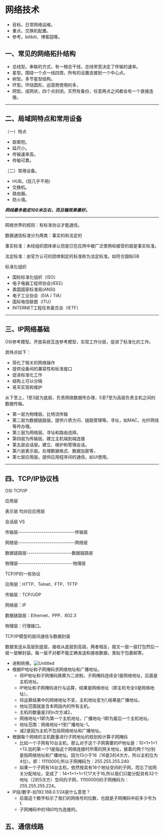 # 网络技术

* 目标。日常网络运维。
* 重点。交换机配置。
* 参考。bilibili、博客园等。

## 一、常见的网络拓扑结构

* 总线型。串联的方式，有一根总干线，总线带宽决定了传输的速率。
* 星型。围绕一个点一线四周，所有的设置连接到一个中心点。
* 树型。多节星型结构。
* 环型。环绕圆形。运营商使用的多，
* 网型。成网状，四个点封闭。天然有备份，任意两点之间都会有一个直接连接。

***

## 二、局域网特点和常用设备

（一）特点

* 距离短。
* 延尺小。
* 传输速率高。
* 传输可靠。

（二）常用设备。

* HUB。(现几乎不用)
* 交换机。
* 路由器。
* 防火墙。

***网线最多能走100米左右，而且输效果最好。***

***

网络世界的规则：有标准协议才能通信。

数据通信标准分为两类：事实的和法定的

事实标准：未经组织团体承认但是已在应用中被广泛使用和接受的就是事实标准。

法定标准：由官方认可的团体制定的标准称为法定标准。如符合国标GB

标准化组织

* 国标标准化组织（ISO）
* 电子电器工程师协会(IEEE)
* 美国国家标准局(ANSI)
* 电子工业协会（EIA / TIA）
* 国际电信联盟（ITU）
* INTERNET工程任务委员会（IETF）

***

## 三、IP网络基础

OSI参考模型。开放系统互连参考模型，实现工作分层，促进了标准化的工作。

其特点如下：

* 简化了相关的网络操作
* 提供设备间的兼容性和标准接口
* 促进标准化工作
* 结构上可以分隔
* 易天实现和维护

从下至上，1至3层为底层，负责网络数据传办理，5至7至为高层负责主机之间的数据传输。

* 第一层为物理层。比特流传输
* 第二层为数据链路层。提供介质方问、链路管理等。寻址，如MAC，光纤网线等传办理。
* 第三层为网络层。寻址和路由选择。
* 第四层为传输层。建立主机端到端连接
* 第五层会话层。建立、维护和管理会话。
* 第六层表示层。处理数据格式、数据加密等，
* 第七层应用层。提供应用程序间的通信，如UI使用。

***

## 四、TCP/IP协议栈

OSI                                     TCP/IP

应用层              

表示层                                   均对应应用层

会话层            VS 

传输层-----------------------------传输层                        

网络层-----------------------------网络层

数据链路层-----------------------数据链路层

物理层----------------------------物理层

TCP/IP的一些协议

应用层：HTTP、Telnet、FTP、TFTP

传输层：TCP/UDP

网络层：IP

数据链路层：Ethernet、PPP、802.3

物理层：行理接口。

TCP/IP模型的层间通信与数据封装

数据发送从高层到底层，接收从底层到高层。两者相反，报文一层一层打包然后一层一层解封装。每一层不对都不能正确发送和接收数据，类拟于包裹邮寄。

* 进制转换。![Untitled](/home/ygy/Downloads/Untitled.jpg) 
* 根据IP地址和子网掩码求网络地址和广播地址。
  * 将IP地址和子网掩码换算为二进制，子网掩码连续全1是网络地址，后面是主机地址。
  * IP地址和子网掩码进行与运算，结果是网络地址（即主机号全0是网络地址）。
  * 将运算结果中的网络地址不变，主机地址变为1,结果是广播地址。
  * 地址范围就是含本网段内的所有主机。
  * 主机的数量是2的n次方减2。
  * 网络地址+1即为第一个主机地址，广播地址-1即为最后一个主机地址。
  * 地址范围：网络地址+1至广播地址-1。
  * 减2是因为主机不包括网络地址和广播地址。
* 根据每个网络的主机数量进行子网地址的规划和计算子网掩码
  * 比如一个子网有10台主机，那么对于这个子网需要的IP地址是：10+1+1+1 =13.加的第一个1是指这个网络连接时所需的网关地址，接着的两个1分别是指网络地址和广播地址。因为13小于16（16是2的4次方，所以主机位为4位）。即：11110000,所以子网掩码为：255.255.255.240.
  * 如果一个子网有14台主机，依然按具有16个地址空间的子网，而忘了给网关分配地址，变成了：14+1+1+1=17,17大于16,所以我们只能分配具有32个地址（2的5次方）空间的子网，11100000的子网掩码为：255.255.255.224。
* IP段/数字-如192.168.0.1/24是什么意思？
  * 后面这个数字标示了我们的网络号的位数，也就是子网掩码中前多少号为1.
  * 子网掩码中的1和0均为连接的。

## 五、通信线路

